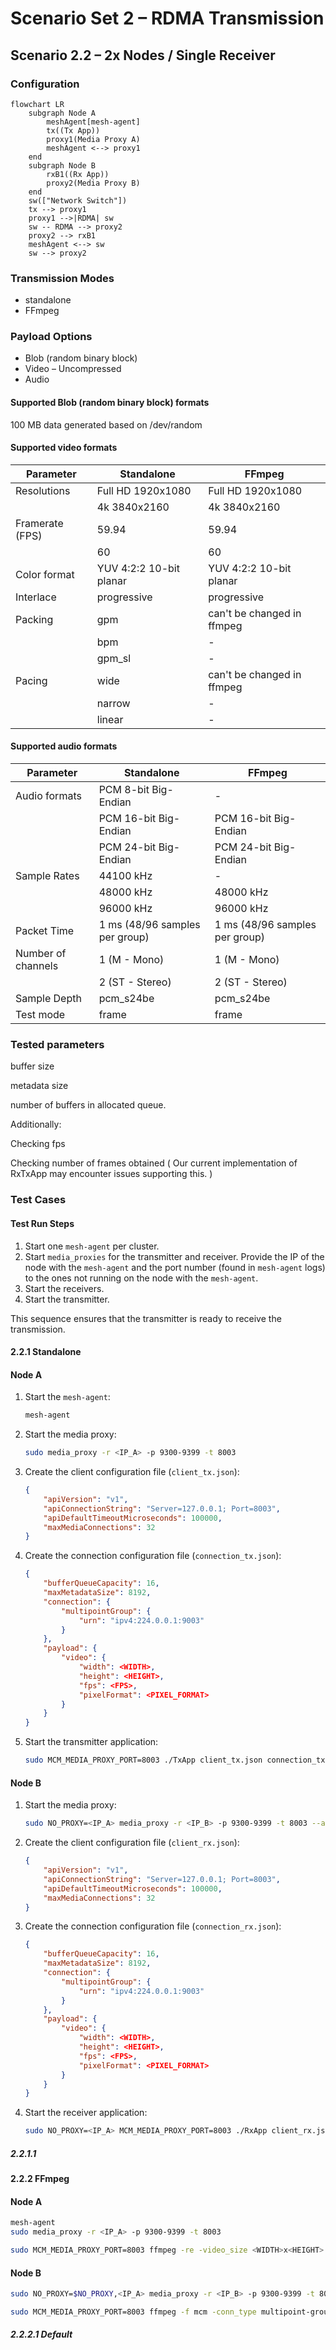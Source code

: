 # Scenario Set 2 – RDMA Transmission

## Scenario 2.2 – 2x Nodes / Single Receiver

### Configuration

```mermaid
flowchart LR
    subgraph Node A
        meshAgent[mesh-agent]
        tx((Tx App))
        proxy1(Media Proxy A)
        meshAgent <--> proxy1
    end
    subgraph Node B
        rxB1((Rx App))
        proxy2(Media Proxy B)
    end
    sw(["Network Switch"])
    tx --> proxy1
    proxy1 -->|RDMA| sw
    sw -- RDMA --> proxy2
    proxy2 --> rxB1
    meshAgent <--> sw
    sw --> proxy2
```
### Transmission Modes

* standalone
* FFmpeg

### Payload Options

* Blob (random binary block)
* Video – Uncompressed
* Audio

#### Supported Blob (random binary block) formats

100 MB data generated based on /dev/random

#### Supported video formats

| Parameter       | Standalone          | FFmpeg                |
|-----------------|----------------------|------------------------|
| Resolutions     | Full HD 1920x1080    | Full HD 1920x1080      |
|                 | 4k 3840x2160         | 4k 3840x2160           |
| Framerate (FPS) | 59.94                | 59.94                  |
|                 | 60                   | 60                   |
| Color format    | YUV 4:2:2 10-bit planar | YUV 4:2:2 10-bit planar |
| Interlace       | progressive          | progressive            |
| Packing         | gpm                  | can't be changed in ffmpeg |
|                 | bpm                  |          -             |
|                 | gpm_sl               |          -             |
| Pacing          | wide                 | can't be changed in ffmpeg |
|                 | narrow               |          -             |
|                 | linear               |          -             |


#### Supported audio formats

| Parameter       | Standalone          | FFmpeg                |
|-----------------|----------------------|------------------------|
| Audio formats   | PCM 8-bit Big-Endian | -                      |
|                 | PCM 16-bit Big-Endian| PCM 16-bit Big-Endian  |
|                 | PCM 24-bit Big-Endian| PCM 24-bit Big-Endian  |
| Sample Rates    | 44100 kHz            | -                      |
|                 | 48000 kHz            | 48000 kHz              |
|                 | 96000 kHz            | 96000 kHz              |
| Packet Time     | 1 ms (48/96 samples per group) | 1 ms (48/96 samples per group) |
| Number of channels | 1 (M - Mono)      | 1 (M - Mono)           |
|                 | 2 (ST - Stereo)      | 2 (ST - Stereo)        |
| Sample Depth    | pcm_s24be            | pcm_s24be              |
| Test mode       | frame                | frame                  |

### Tested parameters
buffer size

metadata size

number of buffers in allocated queue.

Additionally:

Checking fps

Checking number of frames obtained
( Our current implementation of RxTxApp may encounter issues supporting this. )

### Test Cases
#### Test Run Steps

1. Start one `mesh-agent` per cluster.
2. Start `media_proxies` for the transmitter and receiver. Provide the IP of the node with the `mesh-agent` and the port number (found in `mesh-agent` logs) to the ones not running on the node with the `mesh-agent`.
3. Start the receivers.
4. Start the transmitter.

This sequence ensures that the transmitter is ready to receive the transmission.

#### 2.2.1 Standalone
#### Node A

1. Start the `mesh-agent`:
    ```bash
    mesh-agent
    ```

2. Start the media proxy:
    ```bash
    sudo media_proxy -r <IP_A> -p 9300-9399 -t 8003
    ```

3. Create the client configuration file (`client_tx.json`):
    ```json
    {
        "apiVersion": "v1",
        "apiConnectionString": "Server=127.0.0.1; Port=8003",
        "apiDefaultTimeoutMicroseconds": 100000,
        "maxMediaConnections": 32
    }
    ```

4. Create the connection configuration file (`connection_tx.json`):
    ```json
    {
        "bufferQueueCapacity": 16,
        "maxMetadataSize": 8192,
        "connection": {
            "multipointGroup": {
                "urn": "ipv4:224.0.0.1:9003"
            }
        },
        "payload": {
            "video": {
                "width": <WIDTH>,
                "height": <HEIGHT>,
                "fps": <FPS>,
                "pixelFormat": <PIXEL_FORMAT>
            }
        }
    }
    ```

5. Start the transmitter application:
    ```bash
    sudo MCM_MEDIA_PROXY_PORT=8003 ./TxApp client_tx.json connection_tx.json input_video.yuv
    ```

#### Node B

1. Start the media proxy:
    ```bash
    sudo NO_PROXY=<IP_A> media_proxy -r <IP_B> -p 9300-9399 -t 8003 --agent=<IP_A>:50051
    ```

2. Create the client configuration file (`client_rx.json`):
    ```json
    {
        "apiVersion": "v1",
        "apiConnectionString": "Server=127.0.0.1; Port=8003",
        "apiDefaultTimeoutMicroseconds": 100000,
        "maxMediaConnections": 32
    }
    ```

3. Create the connection configuration file (`connection_rx.json`):
    ```json
    {
        "bufferQueueCapacity": 16,
        "maxMetadataSize": 8192,
        "connection": {
            "multipointGroup": {
                "urn": "ipv4:224.0.0.1:9003"
            }
        },
        "payload": {
            "video": {
                "width": <WIDTH>,
                "height": <HEIGHT>,
                "fps": <FPS>,
                "pixelFormat": <PIXEL_FORMAT>
            }
        }
    }
    ```

4. Start the receiver application:
    ```bash
    sudo NO_PROXY=<IP_A> MCM_MEDIA_PROXY_PORT=8003 ./RxApp client_rx.json connection_rx.json output_new.yuv
    ```

##### 2.2.1.1 

#### 2.2.2 FFmpeg

#### Node A
```bash
mesh-agent
sudo media_proxy -r <IP_A> -p 9300-9399 -t 8003
```
```bash
sudo MCM_MEDIA_PROXY_PORT=8003 ffmpeg -re -video_size <WIDTH>x<HEIGHT> -pixel_format <PIXEL_FORMAT> -i ./input_video.yuv -f mcm -conn_type multipoint-group -frame_rate <FPS> -video_size <WIDTH>x<HEIGHT> -pixel_format <PIXEL_FORMAT> -
```

#### Node B
```bash
sudo NO_PROXY=$NO_PROXY,<IP_A> media_proxy -r <IP_B> -p 9300-9399 -t 8003 --agent=<IP_A>:50051
```
```bash
sudo MCM_MEDIA_PROXY_PORT=8003 ffmpeg -f mcm -conn_type multipoint-group -frame_rate <FPS> -video_size <WIDTH>x<HEIGHT> -pixel_format <PIXEL_FORMAT> -i - ./out_video.yuv -y
```

##### 2.2.2.1 Default